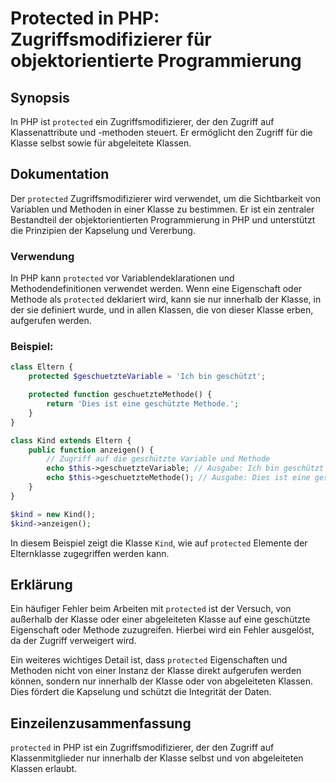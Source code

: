 <!--
Meta Description: # Protected in PHP: Zugriffsmodifizierer für objektorientierte Programmierung ## Synopsis In PHP ist `protected` ein Zugriffsmodifizierer, der den Zug...
Meta Keywords: der, protected, und, klasse, die
-->

# Protected in PHP: Zugriffsmodifizierer für objektorientierte Programmierung

## Synopsis
In PHP ist `protected` ein Zugriffsmodifizierer, der den Zugriff auf Klassenattribute und -methoden steuert. Er ermöglicht den Zugriff für die Klasse selbst sowie für abgeleitete Klassen.

## Dokumentation
Der `protected` Zugriffsmodifizierer wird verwendet, um die Sichtbarkeit von Variablen und Methoden in einer Klasse zu bestimmen. Er ist ein zentraler Bestandteil der objektorientierten Programmierung in PHP und unterstützt die Prinzipien der Kapselung und Vererbung.

### Verwendung
In PHP kann `protected` vor Variablendeklarationen und Methodendefinitionen verwendet werden. Wenn eine Eigenschaft oder Methode als `protected` deklariert wird, kann sie nur innerhalb der Klasse, in der sie definiert wurde, und in allen Klassen, die von dieser Klasse erben, aufgerufen werden.

### Beispiel:
```php
class Eltern {
    protected $geschuetzteVariable = 'Ich bin geschützt';

    protected function geschuetzteMethode() {
        return 'Dies ist eine geschützte Methode.';
    }
}

class Kind extends Eltern {
    public function anzeigen() {
        // Zugriff auf die geschützte Variable und Methode
        echo $this->geschuetzteVariable; // Ausgabe: Ich bin geschützt
        echo $this->geschuetzteMethode(); // Ausgabe: Dies ist eine geschützte Methode.
    }
}

$kind = new Kind();
$kind->anzeigen();
```

In diesem Beispiel zeigt die Klasse `Kind`, wie auf `protected` Elemente der Elternklasse zugegriffen werden kann.

## Erklärung
Ein häufiger Fehler beim Arbeiten mit `protected` ist der Versuch, von außerhalb der Klasse oder einer abgeleiteten Klasse auf eine geschützte Eigenschaft oder Methode zuzugreifen. Hierbei wird ein Fehler ausgelöst, da der Zugriff verweigert wird. 

Ein weiteres wichtiges Detail ist, dass `protected` Eigenschaften und Methoden nicht von einer Instanz der Klasse direkt aufgerufen werden können, sondern nur innerhalb der Klasse oder von abgeleiteten Klassen. Dies fördert die Kapselung und schützt die Integrität der Daten.

## Einzeilenzusammenfassung
`protected` in PHP ist ein Zugriffsmodifizierer, der den Zugriff auf Klassenmitglieder nur innerhalb der Klasse selbst und von abgeleiteten Klassen erlaubt.